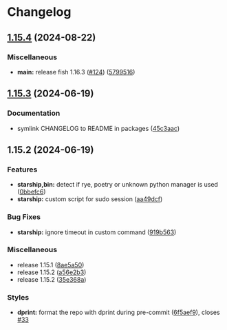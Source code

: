 # Changelog

## [1.15.4](https://github.com/engeir/stowfiles/compare/starship-v1.15.3...starship-v1.15.4) (2024-08-22)


### Miscellaneous

* **main:** release fish 1.16.3 ([#124](https://github.com/engeir/stowfiles/issues/124)) ([5799516](https://github.com/engeir/stowfiles/commit/57995166b1597d7e1fc2387e92309afc0a2b617f))

## [1.15.3](https://github.com/engeir/stowfiles/compare/starship-v1.15.2...starship-v1.15.3) (2024-06-19)


### Documentation

* symlink CHANGELOG to README in packages ([45c3aac](https://github.com/engeir/stowfiles/commit/45c3aacf6c1c60ed559a8c394b4f4873fe9e806d))

## 1.15.2 (2024-06-19)


### Features

* **starship,bin:** detect if rye, poetry or unknown python manager is used ([0bbefc6](https://github.com/engeir/stowfiles/commit/0bbefc638c193b9694b5af767878ff894cd0e762))
* **starship:** custom script for sudo session ([aa49dcf](https://github.com/engeir/stowfiles/commit/aa49dcff56e1181df4f78db291e17987d3d5cfe8))


### Bug Fixes

* **starship:** ignore timeout in custom command ([919b563](https://github.com/engeir/stowfiles/commit/919b563ceb1c17e86c2937b6e5d2230fd0b69bfa))


### Miscellaneous

* release 1.15.1 ([8ae5a50](https://github.com/engeir/stowfiles/commit/8ae5a506399c8574fd780fa48e6df75e7bf92946))
* release 1.15.2 ([a56e2b3](https://github.com/engeir/stowfiles/commit/a56e2b3e1a6a859ad6b0b3953832b88fd87ecfcb))
* release 1.15.2 ([35e368a](https://github.com/engeir/stowfiles/commit/35e368a1bf125ca33b6acc36d32f86ed88ca87be))


### Styles

* **dprint:** format the repo with dprint during pre-commit ([6f5aef9](https://github.com/engeir/stowfiles/commit/6f5aef945cd85e9b82e4bada74599fbfab15fbb4)), closes [#33](https://github.com/engeir/stowfiles/issues/33)
